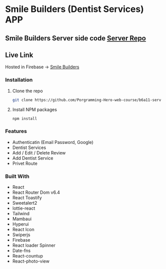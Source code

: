 # Smile Builders (Dentist Services) APP

## Smile Builders Server side code [Server Repo](https://github.com/imran-mridha/smile-builders-server)

## Live Link

Hosted in Firebase -> [Smile Builders](https://smile-builders-24d63.web.app/)

### Installation
1. Clone the repo
   ```sh
   git clone https://github.com/Porgramming-Hero-web-course/b6a11-service-review-client-side-imran-mridha.git
   ```
2. Install NPM packages
   ```sh
   npm install
   ```

### Features

* Authenticatin (Email Password, Google)
* Dentist Services
* Add / Edit / Delete Review
* Add Dentist Service
* Privet Route

### Built With

* React
* React Router Dom v6.4 
* React Toastify
* Sweetalert2
* lottie-react
* Tailwind
* Mambaui
* Hyperui
* React Icon
* Swiperjs
* Firebase
* React loader Spinner
* Date-fns
* React-countup
* React-photo-view